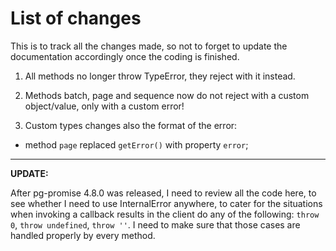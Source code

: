 List of changes
===============

This is to track all the changes made, so not to forget to update the documentation accordingly once the coding is finished.

1. All methods no longer throw TypeError, they reject with it instead.

2. Methods batch, page and sequence now do not reject with a custom object/value, only with a custom error!

3. Custom types changes also the format of the error:

* method `page` replaced `getError()` with property `error`;

---

**UPDATE:**

After pg-promise 4.8.0 was released, I need to review all the code here, to see whether I need to use InternalError anywhere,
to cater for the situations when invoking a callback results in the client do any of the following: `throw 0`, `throw undefined`,
`throw ''`. I need to make sure that those cases are handled properly by every method.
